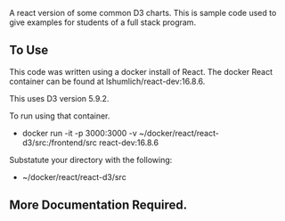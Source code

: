 
A react version of some common D3 charts. This is sample code used to give examples
for students of a full stack program. 

## To Use

This code was written using a docker install of React. The docker React container can be found
at lshumlich/react-dev:16.8.6.

This uses D3 version  5.9.2.

To run using that container.

- docker run -it -p 3000:3000 -v ~/docker/react/react-d3/src:/frontend/src react-dev:16.8.6

Substatute your directory with the following:

- ~/docker/react/react-d3/src

## More Documentation Required. 

